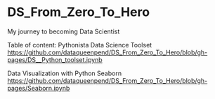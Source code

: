 # DS_From_Zero_To_Hero
My journey to becoming Data Scientist 


Table of content:
   Pythonista Data Science Toolset https://github.com/dataqueenpend/DS_From_Zero_To_Hero/blob/gh-pages/DS__Python_toolset.ipynb
    
   Data Visualization with Python
        Seaborn https://github.com/dataqueenpend/DS_From_Zero_To_Hero/blob/gh-pages/Seaborn.ipynb
